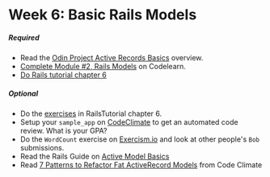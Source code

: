 # Week 6: Basic Rails Models

##### Required
- Read the [Odin Project Active Records Basics](http://www.theodinproject.com/ruby-on-rails/active-record-basics) overview. 
- [Complete Module #2, Rails Models](http://www.codelearn.org/ruby-on-rails-tutorial/introducing-models-create-migrate-rollback-destroy) on Codelearn. 
- [Do Rails tutorial chapter 6](https://www.railstutorial.org/book/modeling_users#top)

##### Optional
- Do the [exercises](https://www.railstutorial.org/book/modeling_users#sec-modeling_users_exercises) in RailsTutorial chapter 6.
- Setup your `sample_app` on [CodeClimate](https://codeclimate.com/) to get an automated code review.  What is your GPA?
- Do the `WordCount` exercise on [Exercism.io](exercism.io) and look at other people's `Bob` submissions.
- Read the Rails Guide on [Active Model Basics](http://guides.rubyonrails.org/active_model_basics.html)
- Read [7 Patterns to Refactor Fat ActiveRecord Models](http://blog.codeclimate.com/blog/2012/10/17/7-ways-to-decompose-fat-activerecord-models/) from Code Climate
